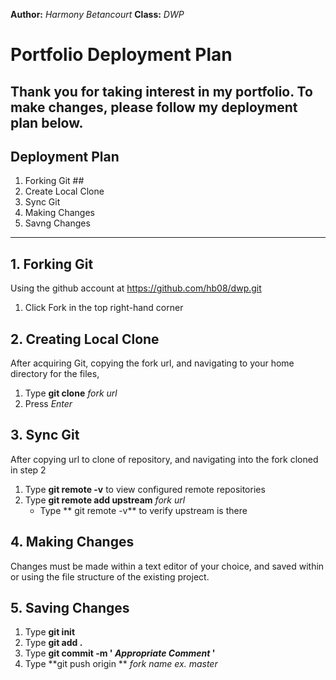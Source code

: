 **Author:** *Harmony Betancourt*
**Class:** *DWP*
# Portfolio Deployment Plan
Thank you for taking interest in my portfolio. To make changes, please follow my deployment plan below.
---
## Deployment Plan

1. Forking Git ##
2. Create Local Clone
3. Sync Git
4. Making Changes
5. Savng Changes
---
## 1.  Forking Git ##
Using the github account at https://github.com/hb08/dwp.git
  1.  Click Fork in the top right-hand corner
  
## 2.  Creating Local Clone ##
After acquiring Git, copying the fork url, and navigating to your home directory for the files,
  1.  Type **git clone** *fork url*
  2.  Press *Enter*

## 3. Sync Git   ##
After copying url to clone of repository, and navigating into the fork cloned in step 2
  1.  Type **git remote -v** to view configured remote repositories 
  2.  Type **git remote add upstream** *fork url*
  		- Type ** git remote -v** to verify upstream is there 

## 4.  Making Changes ##
Changes must be made within a text editor of your choice, and saved within or using the file structure of the existing project.

## 5.  Saving Changes ##
  1. Type **git init**
  2. Type **git add .**
  3. Type **git commit -m ' _Appropriate Comment_ '** 
  4. Type **git push origin ** *fork name ex. master*


